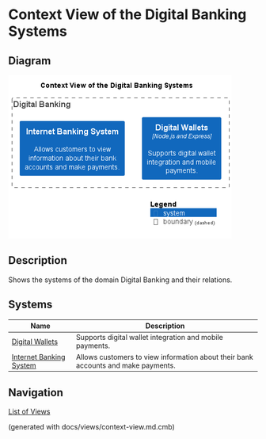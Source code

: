 # Context View of the Digital Banking Systems

## Diagram
![Context View of the Digital Banking Systems](../../mybank/digital-banking/context-view.png)

## Description
Shows the systems of the domain Digital Banking and their relations.
## Systems
| Name | Description |
|---|---|
| [Digital Wallets](../../mybank/digital-banking/digital-wallets-system.md) | Supports digital wallet integration and mobile payments. |
| [Internet Banking System](../../mybank/digital-banking/internet-banking-system/internet-banking-system.md) | Allows customers to view information about their bank accounts and make payments. |


## Navigation
[List of Views](../../views.md)

(generated with docs/views/context-view.md.cmb)
